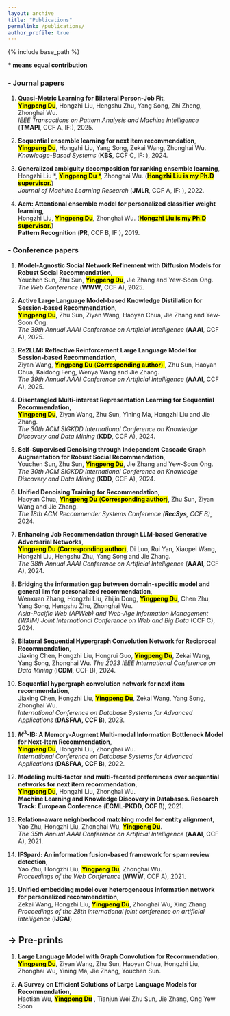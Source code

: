 ```yaml
---
layout: archive
title: "Publications"
permalink: /publications/
author_profile: true
---
```


{% include base_path %}

**$\ast$ means equal contribution**


### - Journal papers

1. **Quasi-Metric Learning for Bilateral Person-Job Fit**,  
<mark>**Yingpeng Du**</mark>, Hongzhi Liu, Hengshu Zhu, Yang Song, Zhi Zheng, Zhonghai Wu.   
*IEEE Transactions on Pattern Analysis and Machine Intelligence* (**TMAPI**, CCF A, IF:), 2025.

2. **Sequential ensemble learning for next item recommendation**,   
<mark>**Yingpeng Du**</mark>, Hongzhi Liu, Yang Song, Zekai Wang, Zhonghai Wu.
*Knowledge-Based Systems* (**KBS**, CCF C, IF: ), 2024.

3. **Generalized ambiguity decomposition for ranking ensemble learning**,   
Hongzhi Liu $\ast$, <mark>**Yingpeng Du** $\ast$</mark>, Zhonghai Wu. (<mark>**Hongzhi Liu is my Ph.D supervisor.**</mark>)   
*Journal of Machine Learning Research* (**JMLR**, CCF A, IF: ), 2022.

4. **Aem: Attentional ensemble model for personalized classifier weight learning**,   
Hongzhi Liu, <mark>**Yingpeng Du**</mark>, Zhonghai Wu. (<mark>**Hongzhi Liu is my Ph.D supervisor.**</mark>)   
**Pattern Recognition** (**PR**, CCF B, IF:), 2019.


### - Conference papers


1. **Model-Agnostic Social Network Refinement with Diffusion Models for Robust Social Recommendation**,   
Youchen Sun, Zhu Sun, <mark>**Yingpeng Du**</mark>, Jie Zhang and Yew-Soon Ong.   
*The Web Conference* (**WWW**, CCF A), 2025.

2. **Active Large Language Model-based Knowledge Distillation for Session-based Recommendation**,   
<mark>**Yingpeng Du**</mark>, Zhu Sun, Ziyan Wang, Haoyan Chua, Jie Zhang and Yew-Soon Ong.   
*The 39th Annual AAAI Conference on Artificial Intelligence* (**AAAI**, CCF A), 2025.

3. **Re2LLM: Reflective Reinforcement Large Language Model for Session-based Recommendation**,   
Ziyan Wang, <mark>**Yingpeng Du** (**Corresponding author**) </mark>, Zhu Sun, Haoyan Chua, Kaidong Feng, Wenya Wang and Jie Zhang.   
*The 39th Annual AAAI Conference on Artificial Intelligence* (**AAAI**, CCF A), 2025.

4. **Disentangled Multi-interest Representation Learning for Sequential Recommendation**,   
<mark>**Yingpeng Du**</mark>, Ziyan Wang, Zhu Sun, Yining Ma, Hongzhi Liu and Jie Zhang.   
*The 30th ACM SIGKDD International Conference on Knowledge Discovery and Data Mining* (**KDD**, CCF A), 2024.

5. **Self-Supervised Denoising through Independent Cascade Graph Augmentation for Robust Social Recommendation**,   
Youchen Sun, Zhu Sun, <mark>**Yingpeng Du**</mark>, Jie Zhang and Yew-Soon Ong.   
*The 30th ACM SIGKDD International Conference on Knowledge Discovery and Data Mining* (**KDD**, CCF A), 2024.

6. **Unified Denoising Training for Recommendation**,   
Haoyan Chua, <mark>**Yingpeng Du** (**Corresponding author**)</mark>, Zhu Sun, Ziyan Wang and Jie Zhang.   
*The 18th ACM Recommender Systems Conference (**RecSys**, CCF B)*, 2024.

7. **Enhancing Job Recommendation through LLM-based Generative Adversarial Networks**,   
<mark>**Yingpeng Du** (**Corresponding author**)</mark>, Di Luo, Rui Yan, Xiaopei Wang, Hongzhi Liu, Hengshu Zhu, Yang Song and Jie Zhang.   
*The 38th Annual AAAI Conference on Artificial Intelligence* (**AAAI**, CCF A), 2024.

8. **Bridging the information gap between domain-specific model and general llm for personalized recommendation**,   
Wenxuan Zhang, Hongzhi Liu, Zhijin Dong, <mark>**Yingpeng Du**</mark>, Chen Zhu, Yang Song, Hengshu Zhu, Zhonghai Wu.   
*Asia-Pacific Web (APWeb) and Web-Age Information Management (WAIM) Joint International Conference on Web and Big Data* (CCF C), 2024.

9. **Bilateral Sequential Hypergraph Convolution Network for Reciprocal Recommendation**,   
Jiaxing Chen, Hongzhi Liu, Hongrui Guo, <mark>**Yingpeng Du**</mark>, Zekai Wang, Yang Song, Zhonghai Wu.
*The 2023 IEEE International Conference on Data Mining* (**ICDM**, CCF B), 2024.

10. **Sequential hypergraph convolution network for next item recommendation**,   
Jiaxing Chen, Hongzhi Liu, <mark>**Yingpeng Du**</mark>, Zekai Wang, Yang Song, Zhonghai Wu.   
*International Conference on Database Systems for Advanced Applications* (**DASFAA, CCF B**), 2023.

11. **$M^3$-IB: A Memory-Augment Multi-modal Information Bottleneck Model for Next-Item Recommendation**,   
<mark>**Yingpeng Du**</mark>, Hongzhi Liu, Zhonghai Wu.   
*International Conference on Database Systems for Advanced Applications* (**DASFAA, CCF B**), 2022.

12. **Modeling multi-factor and multi-faceted preferences over sequential networks for next item recommendation**,   
<mark>**Yingpeng Du**</mark>, Hongzhi Liu, Zhonghai Wu.   
**Machine Learning and Knowledge Discovery in Databases. Research Track: European Conference** (**ECML-PKDD, CCF B**), 2021.

13. **Relation-aware neighborhood matching model for entity alignment**,   
Yao Zhu, Hongzhi Liu, Zhonghai Wu, <mark>**Yingpeng Du**</mark>.   
*The 35th Annual AAAI Conference on Artificial Intelligence* (**AAAI**, CCF A), 2021.

14. **IFSpard: An information fusion-based framework for spam review detection**,   
Yao Zhu, Hongzhi Liu, <mark>**Yingpeng Du**</mark>, Zhonghai Wu.   
*Proceedings of the Web Conference* (**WWW**, CCF A), 2021.

15. **Unified embedding model over heterogeneous information network for personalized recommendation**,   
Zekai Wang, Hongzhi Liu, <mark>**Yingpeng Du**</mark>, Zhonghai Wu, Xing Zhang.   
*Proceedings of the 28th international joint conference on artificial intelligence* (**IJCAI**)

















-> Pre-prints
-----
1. **Large Language Model with Graph Convolution for Recommendation**,   
<mark>**Yingpeng Du**</mark>, Ziyan Wang, Zhu Sun, Haoyan Chua, Hongzhi Liu, Zhonghai Wu, Yining Ma, Jie Zhang, Youchen Sun.

2. **A Survey on Efficient Solutions of Large Language Models for Recommendation**,   
Haotian Wu, <mark>**Yingpeng Du**</mark> , Tianjun Wei Zhu Sun, Jie Zhang, Ong Yew Soon

